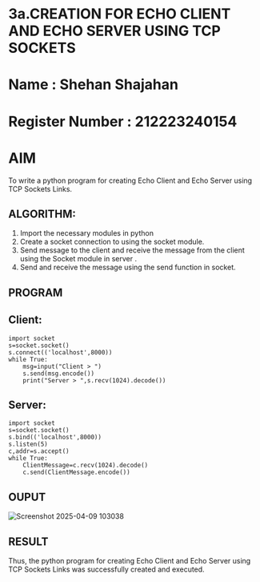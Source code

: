# 3a.CREATION FOR ECHO CLIENT AND ECHO SERVER USING TCP SOCKETS
# Name : Shehan Shajahan
# Register Number : 212223240154 
# AIM
To write a python program for creating Echo Client and Echo Server using TCP
Sockets Links.
## ALGORITHM:
1. Import the necessary modules in python
2. Create a socket connection to using the socket module.
3. Send message to the client and receive the message from the client using the Socket module in
 server .
4. Send and receive the message using the send function in socket.
## PROGRAM
## Client:
```
import socket
s=socket.socket()
s.connect(('localhost',8000))
while True:
    msg=input("Client > ")
    s.send(msg.encode())
    print("Server > ",s.recv(1024).decode())
```
## Server:
```
import socket
s=socket.socket()
s.bind(('localhost',8000))
s.listen(5)
c,addr=s.accept()
while True:
    ClientMessage=c.recv(1024).decode()
    c.send(ClientMessage.encode())
```
## OUPUT
![Screenshot 2025-04-09 103038](https://github.com/user-attachments/assets/1b829d85-2147-4e9c-8cb5-006f79d2ccdc)


## RESULT
Thus, the python program for creating Echo Client and Echo Server using TCP Sockets Links 
was successfully created and executed.

